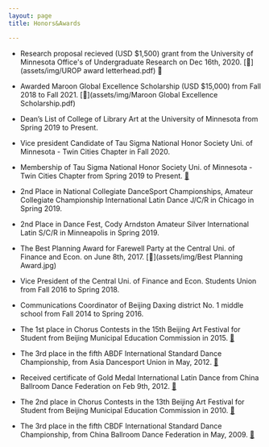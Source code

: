 ```yaml
---
layout: page
title: Honors&Awards

---
```


* Research proposal recieved (USD $1,500) grant from the University of Minnesota Office's of Undergraduate Research on Dec 16th, 2020. [📄](assets/img/UROP award letterhead.pdf) 👏

* Awarded Maroon Global Excellence Scholarship (USD $15,000) from Fall 2018 to Fall 2021. [📄](assets/img/Maroon Global Excellence Scholarship.pdf)

* Dean’s List of College of Library Art at the University of Minnesota from Spring 2019 to Present.

* Vice president Candidate of Tau Sigma National Honor Society Uni. of Minnesota - Twin Cities Chapter in Fall 2020.

* Membership of Tau Sigma National Honor Society Uni. of Minnesota - Twin Cities Chapter from Spring 2019 to Present. [📄]()

* 2nd Place in National Collegiate DanceSport Championships, Amateur Collegiate Championship International Latin Dance J/C/R in Chicago in Spring 2019.

* 2nd Place in Dance Fest, Cody Arndston Amateur Silver International Latin S/C/R in Minneapolis in Spring 2019.

* The Best Planning Award for Farewell Party at the Central Uni. of Finance and Econ. on June 8th, 2017. [📄](assets/img/Best Planning Award.jpg)

* Vice President of the Central Uni. of Finance and Econ. Students Union from Fall 2016 to Spring 2018.

* Communications Coordinator of Beijing Daxing district No. 1 middle school from Fall 2014 to Spring 2016.

* The 1st place in Chorus Contests in the 15th Beijing Art Festival for Student from Beijing Municipal Education Commission in 2015. [📄](assets/img/15chorus.jpg)

* The 3rd place in the fifth ABDF International Standard Dance Championship, from Asia Dancesport Union in May, 2012. [📄](assets/img/abdf2.jpg)

* Received certificate of Gold Medal International Latin Dance from China Ballroom Dance Federation on Feb 9th, 2012.  [📄](assets/img/gold.jpg)

* The 2nd place in Chorus Contests in the 13th Beijing Art Festival for Student from Beijing Municipal Education Commission in 2010. [📄](assets/img/13chorus.jpg)

* The 3rd place in the fifth CBDF International Standard Dance Championship, from China Ballroom Dance Federation in May, 2009. [📄](assets/img/2009cbdf.jpg)
